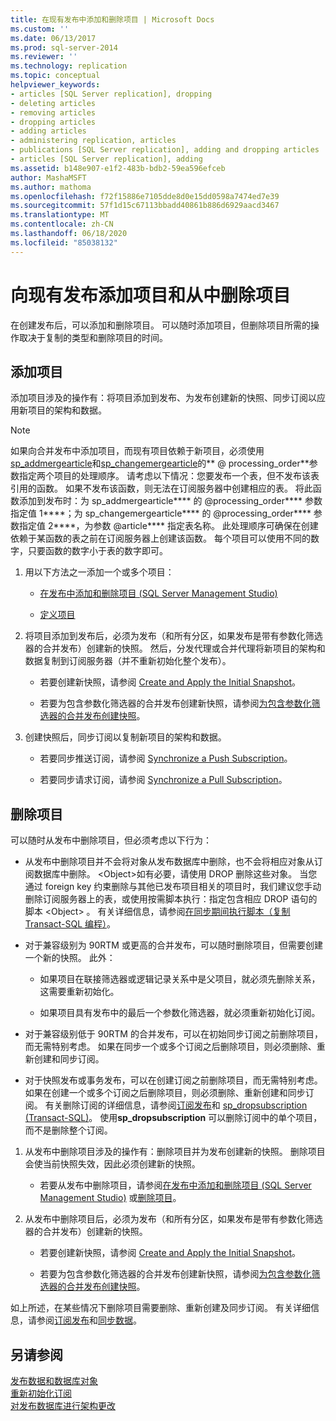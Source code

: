 ```yaml
---
title: 在现有发布中添加和删除项目 | Microsoft Docs
ms.custom: ''
ms.date: 06/13/2017
ms.prod: sql-server-2014
ms.reviewer: ''
ms.technology: replication
ms.topic: conceptual
helpviewer_keywords:
- articles [SQL Server replication], dropping
- deleting articles
- removing articles
- dropping articles
- adding articles
- administering replication, articles
- publications [SQL Server replication], adding and dropping articles
- articles [SQL Server replication], adding
ms.assetid: b148e907-e1f2-483b-bdb2-59ea596efceb
author: MashaMSFT
ms.author: mathoma
ms.openlocfilehash: f72f15886e7105dde8d0e15dd0598a7474ed7e39
ms.sourcegitcommit: 57f1d15c67113bbadd40861b886d6929aacd3467
ms.translationtype: MT
ms.contentlocale: zh-CN
ms.lasthandoff: 06/18/2020
ms.locfileid: "85038132"
---
```

# <a name="add-articles-to-and-drop-articles-from-existing-publications"></a>向现有发布添加项目和从中删除项目
  在创建发布后，可以添加和删除项目。 可以随时添加项目，但删除项目所需的操作取决于复制的类型和删除项目的时间。  
  
## <a name="adding-articles"></a>添加项目  
 添加项目涉及的操作有：将项目添加到发布、为发布创建新的快照、同步订阅以应用新项目的架构和数据。  
  
> [!NOTE]
>  如果向合并发布中添加项目，而现有项目依赖于新项目，必须使用[sp_addmergearticle](/sql/relational-databases/system-stored-procedures/sp-addmergearticle-transact-sql)和[sp_changemergearticle](/sql/relational-databases/system-stored-procedures/sp-changemergearticle-transact-sql)的** \@ processing_order**参数指定两个项目的处理顺序。 请考虑以下情况：您要发布一个表，但不发布该表引用的函数。 如果不发布该函数，则无法在订阅服务器中创建相应的表。 将此函数添加到发布时：为 sp_addmergearticle**** 的 \@processing_order**** 参数指定值 1****；为 sp_changemergearticle**** 的 \@processing_order**** 参数指定值 2****，为参数 \@article**** 指定表名称。 此处理顺序可确保在创建依赖于某函数的表之前在订阅服务器上创建该函数。 每个项目可以使用不同的数字，只要函数的数字小于表的数字即可。  
  
1.  用以下方法之一添加一个或多个项目：  
  
    -   [在发布中添加和删除项目 &#40;SQL Server Management Studio&#41;](add-articles-to-and-drop-articles-from-a-publication.md)  
  
    -   [定义项目](define-an-article.md)  
  
2.  将项目添加到发布后，必须为发布（和所有分区，如果发布是带有参数化筛选器的合并发布）创建新的快照。 然后，分发代理或合并代理将新项目的架构和数据复制到订阅服务器（并不重新初始化整个发布）。  
  
    -   若要创建新快照，请参阅 [Create and Apply the Initial Snapshot](../create-and-apply-the-initial-snapshot.md)。  
  
    -   若要为包含参数化筛选器的合并发布创建新快照，请参阅[为包含参数化筛选器的合并发布创建快照](../create-a-snapshot-for-a-merge-publication-with-parameterized-filters.md)。  
  
3.  创建快照后，同步订阅以复制新项目的架构和数据。  
  
    -   若要同步推送订阅，请参阅 [Synchronize a Push Subscription](../synchronize-a-push-subscription.md)。  
  
    -   若要同步请求订阅，请参阅 [Synchronize a Pull Subscription](../synchronize-a-pull-subscription.md)。  
  
## <a name="dropping-articles"></a>删除项目  
 可以随时从发布中删除项目，但必须考虑以下行为：  
  
-   从发布中删除项目并不会将对象从发布数据库中删除，也不会将相应对象从订阅数据库中删除。 \<Object>如有必要，请使用 DROP 删除这些对象。 当您通过 foreign key 约束删除与其他已发布项目相关的项目时，我们建议您手动删除订阅服务器上的表，或使用按需脚本执行：指定包含相应 DROP 语句的脚本 \<Object> 。 有关详细信息，请参阅[在同步期间执行脚本（复制 Transact-SQL 编程）](../execute-scripts-during-synchronization-replication-transact-sql-programming.md)。  
  
-   对于兼容级别为 90RTM 或更高的合并发布，可以随时删除项目，但需要创建一个新的快照。 此外：  
  
    -   如果项目在联接筛选器或逻辑记录关系中是父项目，就必须先删除关系，这需要重新初始化。  
  
    -   如果项目具有发布中的最后一个参数化筛选器，就必须重新初始化订阅。  
  
-   对于兼容级别低于 90RTM 的合并发布，可以在初始同步订阅之前删除项目，而无需特别考虑。 如果在同步一个或多个订阅之后删除项目，则必须删除、重新创建和同步订阅。  
  
-   对于快照发布或事务发布，可以在创建订阅之前删除项目，而无需特别考虑。 如果在创建一个或多个订阅之后删除项目，则必须删除、重新创建和同步订阅。 有关删除订阅的详细信息，请参阅[订阅发布](../subscribe-to-publications.md)和 [sp_dropsubscription &#40;Transact-SQL&#41;](/sql/relational-databases/system-stored-procedures/sp-dropsubscription-transact-sql)。 使用**sp_dropsubscription** 可以删除订阅中的单个项目，而不是删除整个订阅。  
  
1.  从发布中删除项目涉及的操作有：删除项目并为发布创建新的快照。 删除项目会使当前快照失效，因此必须创建新的快照。  
  
    -   若要从发布中删除项目，请参阅[在发布中添加和删除项目 &#40;SQL Server Management Studio&#41;](add-articles-to-and-drop-articles-from-a-publication.md) 或[删除项目](delete-an-article.md)。  
  
2.  从发布中删除项目后，必须为发布（和所有分区，如果发布是带有参数化筛选器的合并发布）创建新的快照。  
  
    -   若要创建新快照，请参阅 [Create and Apply the Initial Snapshot](../create-and-apply-the-initial-snapshot.md)。  
  
    -   若要为包含参数化筛选器的合并发布创建新快照，请参阅[为包含参数化筛选器的合并发布创建快照](../create-a-snapshot-for-a-merge-publication-with-parameterized-filters.md)。  
  
 如上所述，在某些情况下删除项目需要删除、重新创建及同步订阅。 有关详细信息，请参阅[订阅发布](../subscribe-to-publications.md)和[同步数据](../synchronize-data.md)。  
  
## <a name="see-also"></a>另请参阅  
 [发布数据和数据库对象](publish-data-and-database-objects.md)   
 [重新初始化订阅](../reinitialize-subscriptions.md)   
 [对发布数据库进行架构更改](make-schema-changes-on-publication-databases.md)  
  
  

